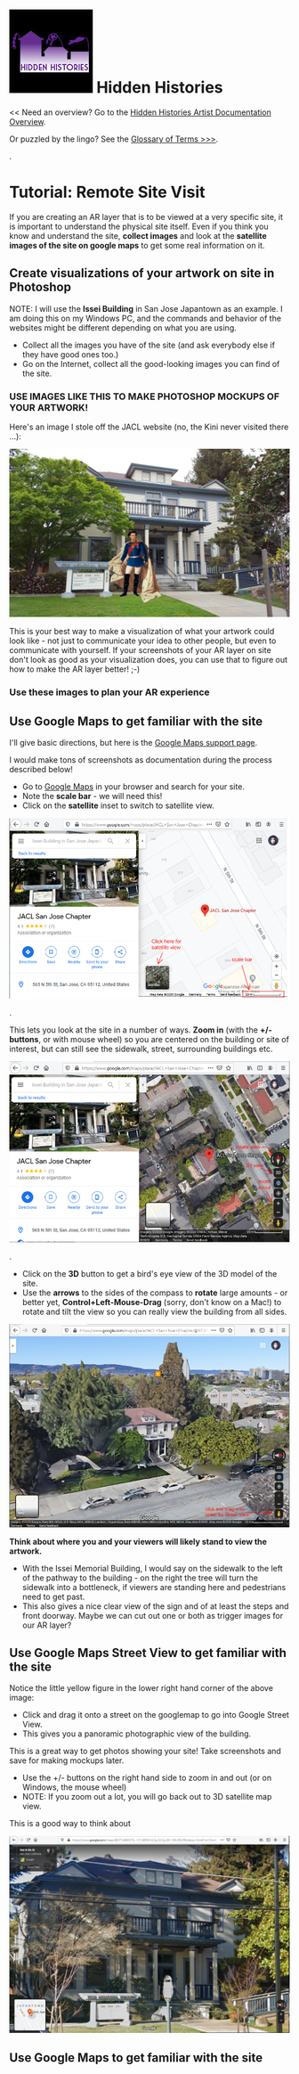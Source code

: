 
# ![Hidden Histories Logo](/images/hiddenhistories-logo.png) Hidden Histories 
<< Need an overview? Go to the [Hidden Histories Artist Documentation Overview](http://hiddenhistoriesjtown.org/documentation).

Or puzzled by the lingo? See the [Glossary of Terms >>>](https://github.com/Hidden-Histories/Public-Resources/blob/master/documentation/ARpoiseGlossary.md#-hidden-histories-artists).

.

# Tutorial: Remote Site Visit

If you are creating an AR layer that is to be viewed at a very specific site, it is important to understand the physical site itself. Even if you think you know and understand the site, **collect images** and look at the **satellite images of the site on google maps** to get some real information on it.

## Create visualizations of your artwork on site in Photoshop

NOTE: I will use the **Issei Building** in San Jose Japantown as an example. I am doing this on my Windows PC, and the commands and behavior of the websites might be different depending on what you are using.

- Collect all the images you have of the site (and ask everybody else if they have good ones too.)
- Go on the Internet, collect all the good-looking images you can find of the site.

### USE IMAGES LIKE THIS TO MAKE PHOTOSHOP MOCKUPS OF YOUR ARTWORK!

Here's an image I stole off the JACL website (no, the Kini never visited there ...):

![JACL-IsseiMemBldg-Kini](images/JACL-IsseiMemBldg-Kini.png)

This is your best way to make a visualization of what your artwork could look like - not just to communicate your idea to other people, but even to communicate with yourself. If your screenshots of your AR layer on site don't look as good as your visualization does, you can use that to figure out how to make the AR layer better! ;-)

### Use these images to plan your AR experience



## Use Google Maps to get familiar with the site

I'll give basic directions, but here is the [Google Maps support page](https://support.google.com/maps/answer/144349).

I would make tons of screenshots as documentation during the process described below!

- Go to [Google Maps](https://www.google.com/maps) in your browser and search for your site.
- Note the **scale bar** - we will need this!
- Click on the **satellite** inset to switch to satellite view.

![googlemaps_SatelliteIcon-ScaleBar](images/googlemaps_SatelliteIcon-ScaleBar.png)


.

This lets you look at the site in a number of ways. **Zoom in** (with the **+/- buttons**, or with mouse wheel) so you are centered on the building or site of interest, but can still see the sidewalk, street, surrounding buildings etc. 

![googlemaps_rotate-3D-zoom](images/googlemaps_rotate-3D-zoom.png)

.
- Click on the **3D** button to get a bird's eye view of the 3D model of the site.
- Use the **arrows** to the sides of the compass to **rotate** large amounts - or better yet, **Control+Left-Mouse-Drag** (sorry, don't know on a Mac!) to rotate and tilt the view so you can really view the building from all sides.

![googlemaps_3Dview1](images/googlemaps_3Dview1.png)


**Think about where you and your viewers will likely stand to view the artwork.** 
- With the Issei Memorial Building, I would say on the sidewalk to the left of the pathway to the building - on the right the tree will turn the sidewalk into a bottleneck, if viewers are standing here and pedestrians need to get past.
- This also gives a nice clear view of the sign and of at least the steps and front doorway. Maybe we can cut out one or both as trigger images for our AR layer?

## Use Google Maps Street View to get familiar with the site

Notice the little yellow figure in the lower right hand corner of the above image:
- Click and drag it onto a street on the googlemap to go into Google Street View.
- This gives you a panoramic photographic view of the building.

This is a great way to get photos showing your site! Take screenshots and save for making mockups later.

- Use the +/- buttons on the right hand side to zoom in and out (or on Windows, the mouse wheel)
- NOTE: If you zoom out a lot, you will go back out to 3D satellite map view.

This is a good way to think about 

![googlemaps_StreetViewDetail](images/googlemaps_StreetViewDetail.png)


## Use Google Maps to get familiar with the site

